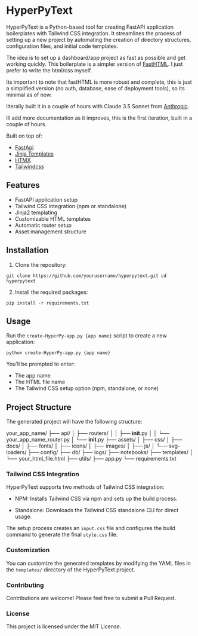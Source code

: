 # HyperPyText

HyperPyText is a Python-based tool for creating FastAPI application boilerplates with Tailwind CSS integration. It streamlines the process of setting up a new project by automating the creation of directory structures, configuration files, and initial code templates.

The idea is to set up a dashboard/app project as fast as possible and get working quickly. This boilerplate is a simpler version of [FastHTML](https://fastht.ml/). I just prefer to write the html/css myself.

Its important to note that fastHTML is more robust and complete, this is just a simplified version (no auth, database, ease of deployment tools), so its minimal as of now.

literally built it in a couple of hours with Claude 3.5 Sonnet from [Anthropic](https://www.anthropic.com/).

Ill add more documentation as it improves, this is the first iteration, built in a couple of hours.

Built on top of:
- [FastApi](https://fastapi.tiangolo.com/)
- [Jinja Templates](https://jinja.palletsprojects.com/en/3.1.x/templates/v)
- [HTMX](https://htmx.org/)
- [Tailwindcss](https://tailwindcss.com/)

## Features

- FastAPI application setup
- Tailwind CSS integration (npm or standalone)
- Jinja2 templating
- Customizable HTML templates
- Automatic router setup
- Asset management structure

## Installation

1. Clone the repository:

```
git clone https://github.com/yourusername/hyperpytext.git cd hyperpytext
```
2. Install the required packages:

```
pip install -r requirements.txt
```
## Usage

Run the `create-HyperPy-app.py {app name}` script to create a new application:

```
python create-HyperPy-app.py {app name}
```

You'll be prompted to enter:
- The app name
- The HTML file name
- The Tailwind CSS setup option (npm, standalone, or none)

## Project Structure

The generated project will have the following structure:

your_app_name/
├── api/
│   ├── routers/
│   │   ├── __init__.py
│   │   └── your_app_name_router.py
│   └── __init__.py
├── assets/
│   ├── css/
│   ├── docs/
│   ├── fonts/
│   ├── icons/
│   ├── images/
│   ├── js/
│   └── svg-loaders/
├── config/
├── db/
├── logs/
├── notebooks/
├── templates/
│   └── your_html_file.html
├── utils/
├── app.py
└── requirements.txt

### Tailwind CSS Integration
HyperPyText supports two methods of Tailwind CSS integration:

- NPM: Installs Tailwind CSS via npm and sets up the build process.

- Standalone: Downloads the Tailwind CSS standalone CLI for direct usage.

The setup process creates an ```input.css``` file and configures the build command to generate the final ```style.css``` file.

### Customization
You can customize the generated templates by modifying the YAML files in the ```templates/``` directory of the HyperPyText project.

### Contributing
Contributions are welcome! Please feel free to submit a Pull Request.

### License
This project is licensed under the MIT License.